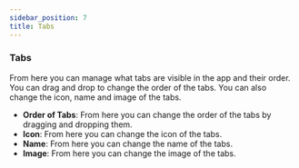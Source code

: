 ```yaml
---
sidebar_position: 7
title: Tabs
---
```


### Tabs

<!-- ![Tabs Configuration](/img/web/tabs.jpg) -->

From here you can manage what tabs are visible in the app and their order. You can drag and drop to change the order of the tabs. You can also change the icon, name and image of the tabs.

- **Order of Tabs**: From here you can change the order of the tabs by dragging and dropping them.
- **Icon**: From here you can change the icon of the tabs.
- **Name**: From here you can change the name of the tabs.
- **Image**: From here you can change the image of the tabs.
